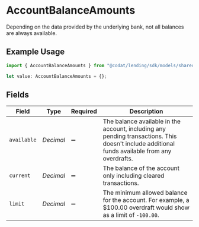 # AccountBalanceAmounts

Depending on the data provided by the underlying bank, not all balances are always available.

## Example Usage

```typescript
import { AccountBalanceAmounts } from "@codat/lending/sdk/models/shared";

let value: AccountBalanceAmounts = {};
```

## Fields

| Field                                                                                                                                          | Type                                                                                                                                           | Required                                                                                                                                       | Description                                                                                                                                    |
| ---------------------------------------------------------------------------------------------------------------------------------------------- | ---------------------------------------------------------------------------------------------------------------------------------------------- | ---------------------------------------------------------------------------------------------------------------------------------------------- | ---------------------------------------------------------------------------------------------------------------------------------------------- |
| `available`                                                                                                                                    | *Decimal*                                                                                                                                      | :heavy_minus_sign:                                                                                                                             | The balance available in the account, including any pending transactions. This doesn't include additional funds available from any overdrafts. |
| `current`                                                                                                                                      | *Decimal*                                                                                                                                      | :heavy_minus_sign:                                                                                                                             | The balance of the account only including cleared transactions.                                                                                |
| `limit`                                                                                                                                        | *Decimal*                                                                                                                                      | :heavy_minus_sign:                                                                                                                             | The minimum allowed balance for the account. For example, a $100.00 overdraft would show as a limit of `-100.00`.                              |